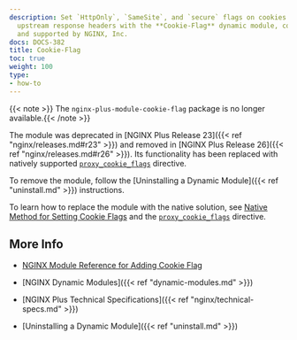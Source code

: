 ```yaml
---
description: Set `HttpOnly`, `SameSite`, and `secure` flags on cookies in `Set-Cookie`
  upstream response headers with the **Cookie-Flag** dynamic module, community-authored
  and supported by NGINX, Inc.
docs: DOCS-382
title: Cookie-Flag
toc: true
weight: 100
type:
- how-to
---
```


{{< note >}} The `nginx-plus-module-cookie-flag` package is no longer available.{{< /note >}}

The module was deprecated in [NGINX Plus Release 23]({{< ref "nginx/releases.md#r23" >}}) and removed in [NGINX Plus Release 26]({{< ref "nginx/releases.md#r26" >}}). Its functionality has been replaced with natively supported [`proxy_cookie_flags`](https://nginx.org/en/docs/http/ngx_http_proxy_module.html#proxy_cookie_flags) directive.

To remove the module, follow the [Uninstalling a Dynamic Module]({{< ref "uninstall.md" >}}) instructions.

To learn how to replace the module with the native solution, see [Native Method for Setting Cookie Flags](https://www.nginx.com/blog/nginx-plus-r23-released#cookie-flags) and the [`proxy_cookie_flags`](https://nginx.org/en/docs/http/ngx_http_proxy_module.html#proxy_cookie_flags) directive.


## More Info

- [NGINX Module Reference for Adding Cookie Flag](https://github.com/AirisX/nginx_cookie_flag_module)

- [NGINX Dynamic Modules]({{< ref "dynamic-modules.md" >}})

- [NGINX Plus Technical Specifications]({{< ref "nginx/technical-specs.md" >}})

- [Uninstalling a Dynamic Module]({{< ref "uninstall.md" >}})
